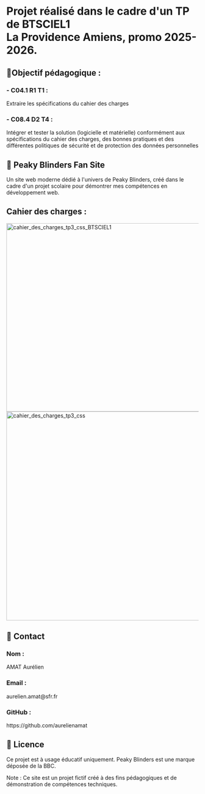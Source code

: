 <h1>Projet réalisé dans le cadre d'un TP de BTSCIEL1<br>La Providence Amiens, promo 2025-2026.</h1>

<h2>🎯Objectif pédagogique : </h2>
<h3>- C04.1 R1 T1 :</h3> <p>Extraire les spécifications du cahier des charges</p>
<h3>- C08.4 D2 T4 :</h3> <p>Intégrer et tester la solution (logicielle et matérielle) conformément aux spécifications du cahier des charges, des bonnes pratiques et des différentes politiques de sécurité et de protection des données personnelles</p>

<h2>🎩 Peaky Blinders Fan Site</h2>
<p>Un site web moderne dédié à l'univers de Peaky Blinders, créé dans le cadre d'un projet scolaire pour démontrer mes compétences en développement web.</p>

<h2>Cahier des charges : </h2>
<img width="656" height="493" alt="cahier_des_charges_tp3_css_BTSCIEL1" src="https://github.com/user-attachments/assets/6f5b3034-0fd3-41f6-bd90-d4fe0e3e9383" />
<img width="869" height="547" alt="cahier_des_charges_tp3_css" src="https://github.com/user-attachments/assets/4ff1af97-e581-4bcd-be4e-ff14ddd44198" />

<h2>📧 Contact</h2>
<h3>Nom :</h3> <p>AMAT Aurélien</p>
<h3>Email :</h3> <p>aurelien.amat@sfr.fr</p>
<h3>GitHub :</h3> <a>https://github.com/aurelienamat</a>
<h2>📝 Licence</h2>
<p>Ce projet est à usage éducatif uniquement. Peaky Blinders est une marque déposée de la BBC.</p>

<p>Note : Ce site est un projet fictif créé à des fins pédagogiques et de démonstration de compétences techniques.</p>
